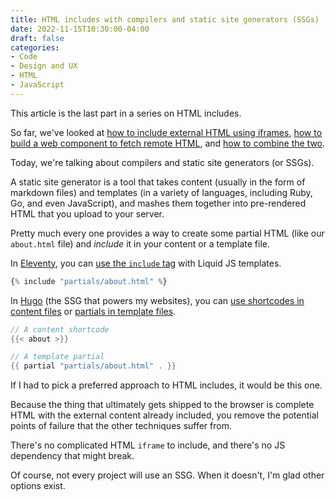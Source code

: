 ```yaml
---
title: HTML includes with compilers and static site generators (SSGs)
date: 2022-11-15T10:30:00-04:00
draft: false
categories:
- Code
- Design and UX
- HTML
- JavaScript
---
```


This article is the last part in a series on HTML includes. 

So far, we've looked at [how to include external HTML using iframes](/4-ways-to-include-external-content-in-your-html/), [how to build a web component to fetch remote HTML](/html-includes-with-web-components/), and [how to combine the two](/html-includes-using-web-components-and-iframes/).

Today, we're talking about compilers and static site generators (or SSGs).

A static site generator is a tool that takes content (usually in the form of markdown files) and templates (in a variety of languages, including Ruby, Go, and even JavaScript), and mashes them together into pre-rendered HTML that you upload to your server.

Pretty much every one provides a way to create some partial HTML (like our `about.html` file) and _include_ it in your content or a template file.

In [Eleventy](https://www.11ty.dev/), you can [use the `include` tag](https://learneleventyfromscratch.com/lesson/6.html#adding-our-site-header) with Liquid JS templates.

```js
{% include "partials/about.html" %}
```

In [Hugo](https://gohugo.io/) (the SSG that powers my websites), you can [use shortcodes in content files](https://gohugo.io/content-management/shortcodes/) or [partials in template files](https://gohugo.io/templates/partials/).

```go
// A content shortcode
{{< about >}}

// A template partial
{{ partial "partials/about.html" . }}
```

If I had to pick a preferred approach to HTML includes, it would be this one.

Because the thing that ultimately gets shipped to the browser is complete HTML with the external content already included, you remove the potential points of failure that the other techniques suffer from.

There's no complicated HTML `iframe` to include, and there's no JS dependency that might break.

Of course, not every project will use an SSG. When it doesn't, I'm glad other options exist.